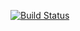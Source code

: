 [![Build Status](https://travis-ci.org/AndreyLev/DBconfig.svg?branch=master)](https://travis-ci.org/AndreyLev/DBconfig)